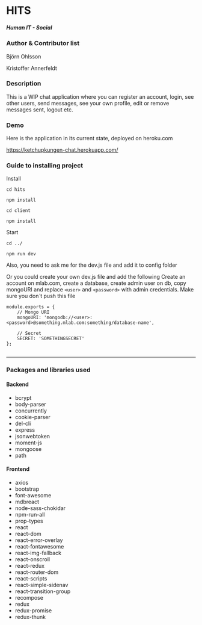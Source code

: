 # HITS

##### Human IT - Social

### Author & Contributor list

Björn Ohlsson

Kristoffer Annerfeldt

### Description
This is a WIP chat application where you can register an account, login, see other users, send messages, see your own profile, edit or remove messages sent, logout etc.

### Demo
Here is the application in its current state, deployed on heroku.com

https://ketchupkungen-chat.herokuapp.com/

### Guide to installing project 

Install
```
cd hits

npm install

cd client

npm install

```

Start
```
cd ../

npm run dev
```
Also, you need to ask me for the dev.js file and add it to config folder

Or you could create your own dev.js file and add the following
Create an account on mlab.com, create a database, create admin user on db, copy mongoURI
and replace `<user>` and `<password>` with admin credentials. Make sure you don´t push this file
```
module.exports = {
    // Mongo URI
    mongoURI: 'mongodb://<user>:<password>@something.mlab.com:something/database-name',

    // Secret
    SECRET: 'SOMETHINGSECRET'
};


```
------------------

### Packages and libraries used
#### Backend
- bcrypt
- body-parser
- concurrently
- cookie-parser
- del-cli
- express
- jsonwebtoken
- moment-js
- mongoose
- path
#### Frontend
- axios
- bootstrap
- font-awesome
- mdbreact
- node-sass-chokidar
- npm-run-all
- prop-types
- react
- react-dom
- react-error-overlay
- react-fontawesome
- react-img-fallback
- react-onscroll
- react-redux
- react-router-dom
- react-scripts
- react-simple-sidenav
- react-transition-group
- recompose
- redux
- redux-promise
- redux-thunk
